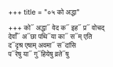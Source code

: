 +++
title = "०५ को अद्धा"

+++
को᳓ अद्धा᳓ वेद क᳓ इह᳓ प्र᳓ वोचद्  
देवाँ᳓ अ᳓छा पथि᳓या का᳓ स᳓म् एति  
द᳓दृश्र एषाम् अवमा᳓ स᳓दांसि  
प᳓रेषु या᳓ गु᳓हियेषु व्रते᳓षु